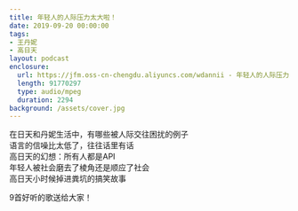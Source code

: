 ```yaml
---
title: 年轻人的人际压力太大啦！
date: 2019-09-20 00:00:00
tags:
- 王丹妮
- 高日天
layout: podcast
enclosure:
  url: https://jfm.oss-cn-chengdu.aliyuncs.com/wdannii - 年轻人的人际压力太大啦！｜ The Jungle.mp3
  length: 91770297
  type: audio/mpeg
  duration: 2294
background: /assets/cover.jpg
---
```


在日天和丹妮生活中，有哪些被人际交往困扰的例子  
语言的信噪比太低了，往往话里有话  
高日天的幻想：所有人都是API  
年轻人被社会磨去了棱角还是顺应了社会  
高日天小时候掉进粪坑的搞笑故事

9首好听的歌送给大家！
